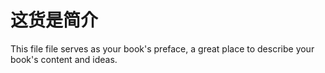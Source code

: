# 这货是简介

This file file serves as your book's preface, a great place to describe your book's content and ideas.

